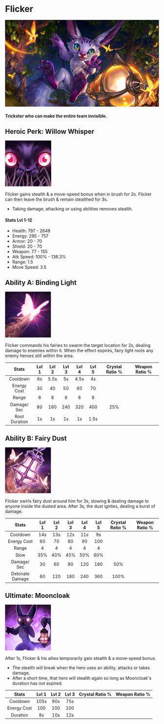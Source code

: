 # Flicker

![](../../.gitbook/assets/image%20%28210%29.png)

#### Trickster who can make the entire team invisible.

## Heroic Perk: Willow Whisper

![Willow Whisper](../../.gitbook/assets/image%20%2876%29.png)

Flicker gains stealth & a move-speed bonus when in brush for 2s. Flicker can then leave the brush & remain stealthed for 3s.

* Taking damage, attacking or using abilities removes stealth.

#### Stats Lvl 1-12

* Health: 797 - 2648
* Energy: 295 - 757
* Armor: 20 - 70
* Shield: 20 - 70
* Weapon: 77 - 155
* Atk Speed: 100% - 136.3%
* Range: 1.5
* Move Speed: 3.5

## Ability A: Binding Light

![Binding Light](../../.gitbook/assets/image%20%2848%29.png)

Flicker commands his fairies to swarm the target location for 2s, dealing damage to enemies within it. When the effect expires, fairy light roots any enemy heroes still within the area.

| Stats | Lvl 1 | Lvl 2 | Lvl 3 | Lvl 4 | Lvl 5 | Crystal      Ratio % | Weapon     Ratio % |
| :---: | :---: | :---: | :---: | :---: | :---: | :---: | :---: |
| Cooldown | 6s | 5.5s | 5s | 4.5s | 4s |  |  |
| Energy       Cost | 30 | 40 | 50 | 60 | 70 |  |  |
| Range | 8 | 8 | 8 | 8 | 8 |  |  |
| Damage/     Sec | 80 | 160 | 240 | 320 | 400 | 25% |  |
| Root           Duration | 1s | 1s | 1s | 1s | 1.5s |  |  |

## Ability B: Fairy Dust

![Fairy Dust](../../.gitbook/assets/image%20%28105%29.png)

Flicker swirls fairy dust around him for 3s, slowing & dealing damage to anyone inside the dusted area. After 3s, the dust ignites, dealing a burst of damage.

| Stats | Lvl 1 | Lvl 2 | Lvl 3 | Lvl 4 | Lvl 5 | Crystal      Ratio % | Weapon     Ratio % |
| :---: | :---: | :---: | :---: | :---: | :---: | :---: | :---: |
| Cooldown | 14s | 13s | 12s | 11s | 9s |  |  |
| Energy       Cost | 60 | 70 | 80 | 90 | 100 |  |  |
| Range | 4 | 4 | 4 | 4 | 4 |  |  |
| Slow | 35% | 40% | 45% | 50% | 60% |  |  |
| Damage/   Sec | 30 | 60 | 90 | 120 | 180 | 50% |  |
| Detonate   Damage | 60 | 120 | 180 | 240 | 360 | 100% |  |

## Ultimate: Mooncloak

![Mooncloak](../../.gitbook/assets/image%20%281%29.png)

After 1s, Flicker & his allies temporarily gain stealth & a move-speed bonus.

* The stealth will break when the hero uses an ability, attacks or takes damage.
* After a short time, that hero will stealth again so long as Mooncloak's duration has not expired.

| Stats | Lvl 1 | Lvl 2 | Lvl 3 | Crystal Ratio % | Weapon Ratio % |
| :---: | :---: | :---: | :---: | :---: | :---: |
| Cooldown | 105s | 90s | 75s |  |  |
| Energy Cost | 100 | 100 | 100 |  |  |
| Duration | 8s | 10s | 12s |  |  |

